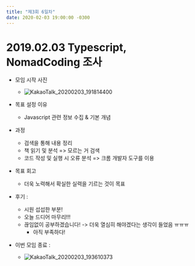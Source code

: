 ```yaml
---
title: "제3회 6일차"
date: 2020-02-03 19:00:00 -0300
---
```


# 2019.02.03 Typescript, NomadCoding 조사

- 모임 시작 사진

  - ![KakaoTalk_20200203_191814400](https://user-images.githubusercontent.com/11308147/73651334-90343c00-46c7-11ea-9954-cfacfc0d8803.jpg)

- 목표 설정 이유

  - Javascript 관련 정보 수집 & 기본 개념

* 과정

  - 검색을 통해 내용 정리
  - 책 읽기 및 분석 => 모르는 거 검색
  - 코드 작성 및 실행 시 오류 분석 => 크롬 개발자 도구를 이용

* 목표 회고

  - 더욱 노력해서 확실한 실력을 기르는 것이 목표

* 후기 :

  - 시원 섭섭한 부분!
  - 오늘 드디어 마무리!!!
  - 끊임없이 공부하겠습니다! -> 더욱 열심히 해야겠다는 생각이 들었음 ㅠㅠㅠ
    - 아직 부족하다!

* 이번 모임 종료 :
  - ![KakaoTalk_20200203_193610373](https://user-images.githubusercontent.com/11308147/73651335-91656900-46c7-11ea-88e0-f8247ae79f5b.jpg)

